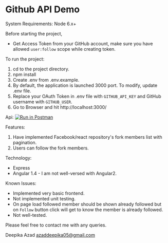# Github API Demo
 
System Requirements: Node 6.x+
 
Before starting the project,
* Get Access Token from your GitHub account, make sure you have allowed `user:follow` scope while creating token.
 
To run the project:
1. cd to the project directory.
2. npm install
3. Create .env from .env.example.
4. By default, the application is launched 3000 port. To modify, update .env file.
5. Replace your OAuth Token in .env file with `GITHUB_API_KEY` and GitHub username with `GITHUB_USER`.
6. Go to Browser and hit http://localhost:3000/
  
Api: 
[![Run in Postman](https://run.pstmn.io/button.svg)](https://app.getpostman.com/run-collection/e67f3ed98833d45fc393)

Features:
1. Have implemented Facebook/react repository's fork members list with pagination.
2. Users can follow the fork members.
 
Technology:
* Express
* Angular 1.4 - I am not well-versed with Angular2.
 
Known Issues:
* Implemented very basic frontend.
* Not implemented unit testing.
* On page load followed member should be shown already followed but on `Follow` button click will get to know the member is already followed.
* Not well-tested.
 
 
Please feel free to contact me with any queries.
 
Deepika Azad
azaddeepika05@gmail.com


